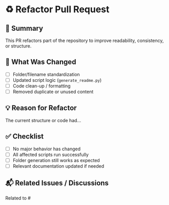 # ♻️ Refactor Pull Request

## 📌 Summary

<!-- Describe what is being refactored and why -->

This PR refactors part of the repository to improve readability, consistency, or structure.

## 🔄 What Was Changed

- [ ] Folder/filename standardization
- [ ] Updated script logic (`generate_readme.py`)
- [ ] Code clean-up / formatting
- [ ] Removed duplicate or unused content

## 💡 Reason for Refactor

<!-- Explain why this change is important and what it solves -->

The current structure or code had...

## ✅ Checklist

- [ ] No major behavior has changed
- [ ] All affected scripts run successfully
- [ ] Folder generation still works as expected
- [ ] Relevant documentation updated if needed

## 📬 Related Issues / Discussions

<!-- Optional: Link to issues or threads that led to this refactor -->

Related to #
